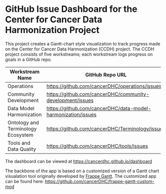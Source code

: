 # GitHub Issue Dashboard for the Center for Cancer Data Harmonization Project

This project creates a Gantt-chart style visualization to track progress made on the Center for Cancer Data Harmonization (CCDH) project. The CCDH project consists of five workstreams; each workstream logs progress on goals in a GitHub repo.

Workstream Name | GitHub Repo URL
--------------- | ---------------
Operations | https://github.com/cancerDHC/operations/issues
Community Development | https://github.com/cancerDHC/community-development/issues
Data Model Harmonization | https://github.com/cancerDHC/data-model-harmonization/issues
Ontology and Terminology Ecosystem | https://github.com/cancerDHC/Terminology/issues
Tools and Data Quality | https://github.com/cancerDHC/tools/issues

The dashboard can be viewed at https://cancerdhc.github.io/dashboard

The backbone of the app is based on a customized version of a Gantt chart visualation tool originally developed by [Frappe Gantt](https://frappe.io/gantt). The customized app can be found here: https://github.com/cancerDHC/frappe-gantt-custom-mod
